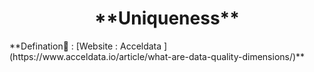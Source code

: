 <center><h1>**Uniqueness**</h1></center>  
**Defination📃 : [Website : Acceldata ](https://www.acceldata.io/article/what-are-data-quality-dimensions/)**

